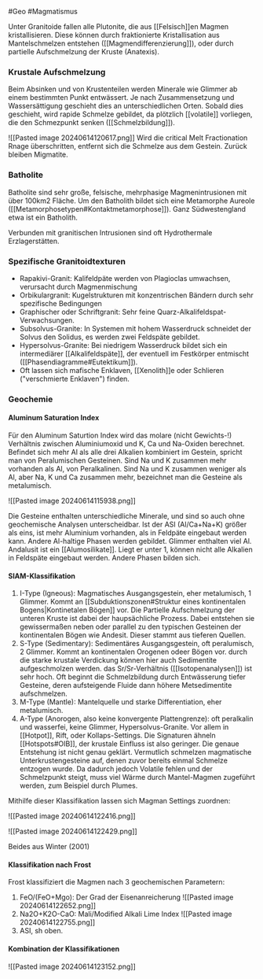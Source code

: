 #Geo #Magmatismus 

Unter Granitoide fallen alle Plutonite, die aus [[Felsisch]]en Magmen kristallisieren. Diese können durch fraktionierte Kristallisation aus Mantelschmelzen entstehen ([[Magmendifferenzierung]]), oder durch partielle Aufschmelzung der Kruste (Anatexis). 

### Krustale Aufschmelzung

Beim Absinken und von Krustenteilen werden Minerale wie Glimmer ab einem bestimmten Punkt entwässert. Je nach Zusammensetzung und Wassersättigung geschieht dies an unterschiedlichen Orten. Sobald dies geschieht, wird rapide Schmelze gebildet, da plötzlich [[volatile]] vorliegen, die den Schmezpunkt senken ([[Schmelzbildung]]).

![[Pasted image 20240614120617.png]]
Wird die critical Melt Fractionation Rnage überschritten, entfernt sich die Schmelze aus dem Gestein. Zurück bleiben Migmatite. 

### Batholite

Batholite sind sehr große, felsische, mehrphasige Magmenintrusionen mit über 100km2 Fläche. Um den Batholith bildet sich eine Metamorphe Aureole ([[Metamorphosetypen#Kontaktmetamorphose]]). Ganz Südwestengland etwa ist ein Batholith.

Verbunden mit granitischen Intrusionen sind oft Hydrothermale Erzlagerstätten.

### Spezifische Granitoidtexturen

- Rapakivi-Granit: Kalifeldpäte werden von Plagioclas umwachsen, verursacht durch Magmenmischung
- Orbikulargranit: Kugelstrukturen mit konzentrischen Bändern durch sehr spezifische Bedingungen
- Graphischer oder Schriftgranit: Sehr feine Quarz-Alkalifeldspat-Verwachsungen.
- Subsolvus-Granite: In Systemen mit hohem Wasserdruck schneidet der Solvus den Solidus, es werden zwei Feldspäte gebildet.
- Hypersolvus-Granite: Bei niedrigem Wasserdruck bildet sich ein intermediärer [[Alkalifeldspäte]], der eventuell im Festkörper entmischt ([[Phasendiagramme#Eutektikum]]).
- Oft lassen sich mafische Enklaven, [[Xenolith]]e oder Schlieren ("verschmierte Enklaven") finden.

### Geochemie

#### Aluminum Saturation Index

Für den Aluminum Saturtion Index wird das molare (nicht Gewichts-!) Verhältnis zwischen Aluminiumoxid und K, Ca und Na-Oxiden berechnet. Befindet sich mehr Al als alle drei Alkalien kombiniert im Gestein, spricht man von Peralumischen Gesteinen. Sind Na und K zusammen mehr vorhanden als Al, von Peralkalinen. Sind Na und K zusammen weniger als Al, aber Na, K und Ca zusammen mehr, bezeichnet man die Gesteine als metalumisch.

![[Pasted image 20240614115938.png]]

Die Gesteine enthalten unterschiedliche Minerale, und sind so auch ohne geochemische Analysen unterscheidbar. Ist der ASI (Al/Ca+Na+K) größer als eins, ist mehr Aluminium vorhanden, als in Feldpäte eingebaut werden kann. Andere Al-haltige Phasen werden gebildet. Glimmer enthalten viel Al. Andalusit ist ein [[Alumosilikate]]. Liegt er unter 1, können nicht alle Alkalien in Feldspäte eingebaut werden. Andere Phasen bilden sich.

#### SIAM-Klassifikation

1. I-Type (Igneous): Magmatisches Ausgangsgestein, eher metalumisch, 1 Glimmer. Kommt an [[Subduktionszonen#Struktur eines kontinentalen Bogens|Kontinetalen Bögen]] vor. Die Partielle Aufschmelzung der unteren Kruste ist dabei der haupsächliche Prozess. Dabei entstehen sie gewissermaßen neben oder parallel zu den typischen Gesteinen der kontinentalen Bögen wie Andesit. Dieser stammt aus tieferen Quellen.
2. S-Type (Sedimentary): Sedimentäres Ausgangsgestein, oft peralumisch, 2 Glimmer. Kommt an kontinentalen Orogenen odeer Bögen vor. durch die starke krustale Verdickung können hier auch Sedimentite aufgeschmolzen werden. das Sr/Sr-Verhältnis ([[Isotopenanalysen]]) ist sehr hoch. Oft beginnt die Schmelzbildung durch Entwässerung tiefer Gesteine, deren aufsteigende Fluide dann höhere Metsedimentite aufschmelzen.
3. M-Type (Mantle): Mantelquelle und starke Differentiation, eher metalumisch.
4. A-Type (Anorogen, also keine konvergente Plattengrenze): oft peralkalin und wasserfei, keine Glimmer, Hypersolvus-Granite. Vor allem in [[Hotpot]], Rift, oder Kollaps-Settings. Die Signaturen ähneln [[Hotspots#OIB]], der krustale Einfluss ist also geringer. Die genaue Entstehung ist nicht genau geklärt. Vermutlich schmelzen magmatische Unterkrustengesteine auf, denen zuvor bereits einmal Schmelze entzogen wurde. Da dadurch jedoch Volatile fehlen und der Schmelzpunkt steigt, muss viel Wärme durch Mantel-Magmen zugeführt werden, zum Beispiel durch Plumes.

Mithilfe dieser Klassifikation lassen sich Magman Settings zuordnen:

![[Pasted image 20240614122416.png]]

![[Pasted image 20240614122429.png]]

Beides aus Winter (2001)

#### Klassifikation nach Frost

Frost klassifiziert die Magmen nach 3 geochemischen Parametern:

1. FeO/(FeO+Mgo): Der Grad der Eisenanreicherung
![[Pasted image 20240614122652.png]]
2. Na2O+K2O-CaO: Mali/Modified Alkali Lime Index
![[Pasted image 20240614122755.png]]
3. ASI, sh oben. 

#### Kombination der Klassifikationen

![[Pasted image 20240614123152.png]]